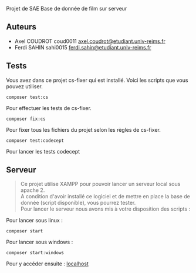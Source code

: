 Projet de SAE Base de donnée de film sur serveur 

## Auteurs
- Axel COUDROT coud0011 axel.coudrot@etudiant.univ-reims.fr  
- Ferdi SAHIN sahi0015 ferdi.sahin@etudiant.univ-reims.fr

## Tests
Vous avez dans ce projet cs-fixer qui est installé. 
Voici les scripts que vous pouvez utiliser.
```shell
composer test:cs
```
Pour effectuer les tests de cs-fixer.
```shell
composer fix:cs
```
Pour fixer tous les fichiers du projet selon les règles de cs-fixer.
````shell
composer test:codecept
````
Pour lancer les tests codecept

## Serveur
>Ce projet utilise XAMPP pour pouvoir lancer un serveur local sous apache 2.  
A condition d'avoir installé ce logiciel et de mettre en place la base de 
donnée (script disponible), vous pourrez tester.  
Pour lancer le serveur nous avons mis à votre disposition des scripts :  

Pour lancer sous linux : 
```shell
composer start
```
Pour lancer sous windows :
```shell
composer start:windows
```
Pour y accéder ensuite : [localhost](http://localhost:8000/)
